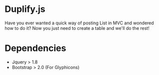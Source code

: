 # Duplify.js
Have you ever wanted a quick way of posting List<T> in MVC and wondered how to do it? Now you just need to create a table and we'll do the rest!

# Dependencies

- Jquery > 1.8
- Bootstrap > 2.0 (For Glyphicons)
